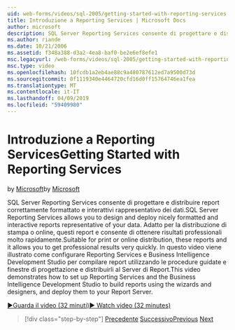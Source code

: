 ```yaml
---
uid: web-forms/videos/sql-2005/getting-started-with-reporting-services
title: Introduzione a Reporting Services | Microsoft Docs
author: microsoft
description: SQL Server Reporting Services consente di progettare e distribuire report correttamente formattato e interattivi rappresentativo dei dati. Adatto per la stampa o solo...
ms.author: riande
ms.date: 10/21/2006
ms.assetid: f348a388-d3a2-4ea8-baf0-be2e6ef8efe1
msc.legacyurl: /web-forms/videos/sql-2005/getting-started-with-reporting-services
msc.type: video
ms.openlocfilehash: 10fcdb1a2eb4ae88c9a480787612ed7a9500d73d
ms.sourcegitcommit: 0f1119340e4464720cfd16d0ff15764746ea1fea
ms.translationtype: MT
ms.contentlocale: it-IT
ms.lasthandoff: 04/09/2019
ms.locfileid: "59409980"
---
```

# <a name="getting-started-with-reporting-services"></a><span data-ttu-id="cea9c-104">Introduzione a Reporting Services</span><span class="sxs-lookup"><span data-stu-id="cea9c-104">Getting Started with Reporting Services</span></span>

<span data-ttu-id="cea9c-105">by [Microsoft](https://github.com/microsoft)</span><span class="sxs-lookup"><span data-stu-id="cea9c-105">by [Microsoft](https://github.com/microsoft)</span></span>

<span data-ttu-id="cea9c-106">SQL Server Reporting Services consente di progettare e distribuire report correttamente formattato e interattivi rappresentativo dei dati.</span><span class="sxs-lookup"><span data-stu-id="cea9c-106">SQL Server Reporting Services allows you to design and deploy nicely formatted and interactive reports representative of your data.</span></span> <span data-ttu-id="cea9c-107">Adatto per la distribuzione di stampa o online, questi report e consente di ottenere risultati professionali molto rapidamente.</span><span class="sxs-lookup"><span data-stu-id="cea9c-107">Suitable for print or online distribution, these reports and it allows you to get professional results very quickly.</span></span> <span data-ttu-id="cea9c-108">In questo video viene illustrato come configurare Reporting Services e Business Intelligence Development Studio per compilare report utilizzando le procedure guidate e finestre di progettazione e distribuirli al Server di Report.</span><span class="sxs-lookup"><span data-stu-id="cea9c-108">This video demonstrates how to set up Reporting Services and the Business Intelligence Development Studio to build reports using the wizards and designers, and deploy them to your Report Server.</span></span>

[<span data-ttu-id="cea9c-109">&#9654;Guarda il video (32 minuti)</span><span class="sxs-lookup"><span data-stu-id="cea9c-109">&#9654; Watch video (32 minutes)</span></span>](https://channel9.msdn.com/Blogs/ASP-NET-Site-Videos/getting-started-with-reporting-services)

> [!div class="step-by-step"]
> <span data-ttu-id="cea9c-110">[Precedente](using-sql-server-management-studio.md)
> [Successivo](building-and-customizing-reports-in-business-intelligence-development-studio.md)</span><span class="sxs-lookup"><span data-stu-id="cea9c-110">[Previous](using-sql-server-management-studio.md)
[Next](building-and-customizing-reports-in-business-intelligence-development-studio.md)</span></span>
